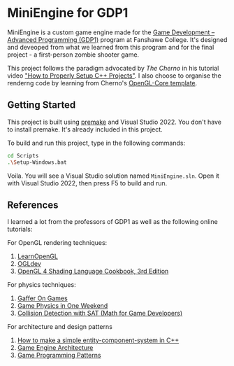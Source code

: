 # MiniEngine for GDP1

MiniEngine is a custom game engine made for the [Game Development – Advanced Programming (GDP1)](https://www.fanshawec.ca/programs/gdp1-game-development-advanced-programming/next) program at Fanshawe College. It's designed and deveoped from what we learned from this program and for the final project - a first-person zombie shooter game.

This project follows the paradigm advocated by _The Cherno_ in his tutorial video ["How to Properly Setup C++ Projects"](https://www.youtube.com/watch?v=5glH8dGoeCA). I also choose to organise the renderng code by learning from Cherno's [OpenGL-Core template](https://github.com/TheCherno/OpenGL).

## Getting Started
This project is built using [premake](https://premake.github.io/) and Visual Studio 2022. You don't have to install premake. It's already included in this project.

To build and run this project, type in the following commands:
```bash
cd Scripts
.\Setup-Windows.bat
```
Voila. You will see a Visual Studio solution named `MiniEngine.sln`. Open it with Visual Studio 2022, then press F5 to build and run.

## References
I learned a lot from the professors of GDP1 as well as the following online tutorials:

For OpenGL rendering techniques:

1. [LearnOpenGL](https://learnopengl.com/)
2. [OGLdev](https://ogldev.org/)
3. [OpenGL 4 Shading Language Cookbook, 3rd Edition](https://github.com/PacktPublishing/OpenGL-4-Shading-Language-Cookbook-Third-Edition)

For physics techniques:
1. [Gaffer On Games](https://gafferongames.com/categories/game-physics/)
2. [Game Physics in One Weekend](https://gamephysicsweekend.github.io/)
3. [Collision Detection with SAT (Math for Game Developers)](https://www.youtube.com/watch?v=-EsWKT7Doww)

For architecture and design patterns
1. [How to make a simple entity-component-system in C++](https://www.david-colson.com/2020/02/09/making-a-simple-ecs.html)
2. [Game Engine Architecture](https://www.gameenginebook.com/)
3. [Game Programming Patterns](https://gameprogrammingpatterns.com/)